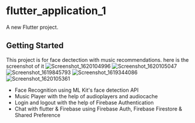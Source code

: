 # flutter_application_1

A new Flutter project.

## Getting Started

This project is for face dectection with music recommendations.
here is the screenshot of it
![Screenshot_1620104996](https://user-images.githubusercontent.com/57581527/117699434-7c3c8b80-b1e2-11eb-907a-e11f4a0a246a.png)
![Screenshot_1620105047](https://user-images.githubusercontent.com/57581527/117699469-82cb0300-b1e2-11eb-9e57-92a1875f27c8.png)
![Screenshot_1619845793](https://user-images.githubusercontent.com/57581527/117699482-86f72080-b1e2-11eb-90dc-f9aa7a25c5a7.png)
![Screenshot_1619344086](https://user-images.githubusercontent.com/57581527/117699491-89f21100-b1e2-11eb-9502-f4f016348fb7.png)
![Screenshot_1620105361](https://user-images.githubusercontent.com/57581527/117699514-90808880-b1e2-11eb-997b-dcb2a765e03e.png)

- Face Recognition using ML Kit's face detection API 
- Music Player with the help of audioplayers and audiocache
- Login and logout with the help of Firebase Authentication
- Chat with flutter & Firebase using Firebase Auth, 
    Firebase Firestore &  Shared Preference 


